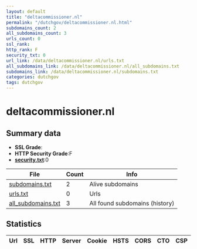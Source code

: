 ```yaml
---
layout: default
title: "deltacommissioner.nl"
permalink: "/dutchgov/deltacommissioner.nl.html"
subdomains_count: 2
all_subdomains_count: 3
urls_count: 0
ssl_rank: 
http_rank: F
security_txt: 0
url_link: /data/deltacommissioner.nl/urls.txt
all_subdomains_link: /data/deltacommissioner.nl/all_subdomains.txt
subdomains_link: /data/deltacommissioner.nl/subdomains.txt
categories: dutchgov
tags: dutchgov
---
```



# deltacommissioner.nl
## Summary data


 - **SSL Grade**:
 - **HTTP Security Grade**:F
 - **[security.txt](https://www.digitaleoverheid.nl/nieuws/standaard-security-txt-nu-verplicht-voor-overheid/)**:0


| File       | Count | Info |
|------------|-------|------|
|[subdomains.txt](/DutchGovScope/data/deltacommissioner.nl/subdomains.txt)|2|Alive subdomains|
|[urls.txt](/DutchGovScope/data/deltacommissioner.nl/urls.txt)|0|Urls|
|[all_subdomains.txt](/DutchGovScope/data/deltacommissioner.nl/all_subdomains.txt)|3|All found subdomains (history)|


## Statistics


| Url | SSL | HTTP | Server | Cookie | HSTS | CORS | CTO | CSP | XFO | XXP | RP |FP| Tech |Title |
|--------|-------|-------|------|------|------|------|------|------|------|------|------|------|------|------|

